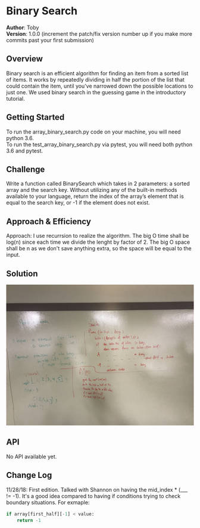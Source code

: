 # Binary Search

**Author**: Toby  
**Version**: 1.0.0 (increment the patch/fix version number up if you make more commits past your first submission)

## Overview
<!-- Short summary or background information -->
Binary search is an efficient algorithm for finding an item from a sorted list of items. It works by repeatedly dividing in half the portion of the list that could contain the item, until you've narrowed down the possible locations to just one. We used binary search in the guessing game in the introductory tutorial.

## Getting Started
<!-- What are the steps that a user must take in order to build this app on their own machine and get it running? -->
To run the array_binary_search.py code on your machine, you will need python 3.6.  
To run the test_array_binary_search.py via pytest, you will need both python 3.6 and pytest.  


## Challenge
<!-- Description of the challenge -->
Write a function called BinarySearch which takes in 2 parameters: a sorted array and the search key. Without utilizing any of the built-in methods available to your language, return the index of the array’s element that is equal to the search key, or -1 if the element does not exist.


## Approach & Efficiency
<!-- What approach did you take? Why? What is the Big O space/time for this approach? -->
Approach: I use recurrsion to realize the algorithm.
The big O time shall be log(n) since each time we divide the lenght by factor of 2.
The big O space shall be n as we don't save anything extra, so the space will be equal to
the input.

## Solution
<!-- Embedded whiteboard image -->
![White_board_solution](https://github.com/tobyatgithub/data_structure_and_algorithms/blob/master/assets/array_binary_search.jpg)

## API
<!-- Provide detailed instructions for your applications usage. This should include any methods or endpoints available to the user/client/developer. Each section should be formatted to provide clear syntax for usage, example calls including input data requirements and options, and example responses or return values. -->
No API available yet.


## Change Log
<!-- Use this are to document the iterative changes made to your application as each feature is successfully implemented. Use time stamps. Here's an example:-->
11/28/18: First edition. Talked with Shannon on having the mid_index * (___ != -1). It's a good idea compared to having if conditions trying to check boundary situations. For exmaple:  
```python
if array[first_half][-1] < value: 
    return -1
``` 

